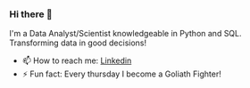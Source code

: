 ### Hi there 👋

I'm a Data Analyst/Scientist knowledgeable in Python and SQL. Transforming data in good decisions!

- 📫 How to reach me: [Linkedin](https://www.linkedin.com/in/gabriel-antunes-/)
- ⚡ Fun fact: Every thursday I become a Goliath Fighter!

<!--
**GCAntunes/GCAntunes** is a ✨ _special_ ✨ repository because its `README.md` (this file) appears on your GitHub profile.

Here are some ideas to get you started:

- 🔭 I’m currently working on ...
- 🌱 I’m currently learning ...
- 👯 I’m looking to collaborate on ...
- 🤔 I’m looking for help with ...
- 💬 Ask me about ...
- 📫 How to reach me: ...
- 😄 Pronouns: ...
- ⚡ Fun fact: ...
-->
